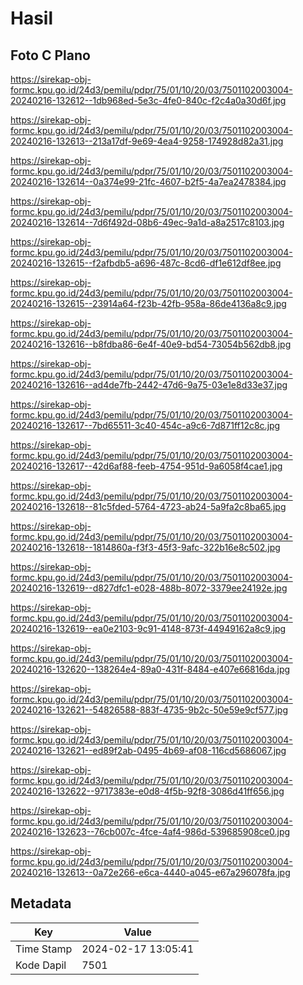 # Hasil

## Foto C Plano

https://sirekap-obj-formc.kpu.go.id/24d3/pemilu/pdpr/75/01/10/20/03/7501102003004-20240216-132612--1db968ed-5e3c-4fe0-840c-f2c4a0a30d6f.jpg

https://sirekap-obj-formc.kpu.go.id/24d3/pemilu/pdpr/75/01/10/20/03/7501102003004-20240216-132613--213a17df-9e69-4ea4-9258-174928d82a31.jpg

https://sirekap-obj-formc.kpu.go.id/24d3/pemilu/pdpr/75/01/10/20/03/7501102003004-20240216-132614--0a374e99-21fc-4607-b2f5-4a7ea2478384.jpg

https://sirekap-obj-formc.kpu.go.id/24d3/pemilu/pdpr/75/01/10/20/03/7501102003004-20240216-132614--7d6f492d-08b6-49ec-9a1d-a8a2517c8103.jpg

https://sirekap-obj-formc.kpu.go.id/24d3/pemilu/pdpr/75/01/10/20/03/7501102003004-20240216-132615--f2afbdb5-a696-487c-8cd6-df1e612df8ee.jpg

https://sirekap-obj-formc.kpu.go.id/24d3/pemilu/pdpr/75/01/10/20/03/7501102003004-20240216-132615--23914a64-f23b-42fb-958a-86de4136a8c9.jpg

https://sirekap-obj-formc.kpu.go.id/24d3/pemilu/pdpr/75/01/10/20/03/7501102003004-20240216-132616--b8fdba86-6e4f-40e9-bd54-73054b562db8.jpg

https://sirekap-obj-formc.kpu.go.id/24d3/pemilu/pdpr/75/01/10/20/03/7501102003004-20240216-132616--ad4de7fb-2442-47d6-9a75-03e1e8d33e37.jpg

https://sirekap-obj-formc.kpu.go.id/24d3/pemilu/pdpr/75/01/10/20/03/7501102003004-20240216-132617--7bd65511-3c40-454c-a9c6-7d871ff12c8c.jpg

https://sirekap-obj-formc.kpu.go.id/24d3/pemilu/pdpr/75/01/10/20/03/7501102003004-20240216-132617--42d6af88-feeb-4754-951d-9a6058f4cae1.jpg

https://sirekap-obj-formc.kpu.go.id/24d3/pemilu/pdpr/75/01/10/20/03/7501102003004-20240216-132618--81c5fded-5764-4723-ab24-5a9fa2c8ba65.jpg

https://sirekap-obj-formc.kpu.go.id/24d3/pemilu/pdpr/75/01/10/20/03/7501102003004-20240216-132618--1814860a-f3f3-45f3-9afc-322b16e8c502.jpg

https://sirekap-obj-formc.kpu.go.id/24d3/pemilu/pdpr/75/01/10/20/03/7501102003004-20240216-132619--d827dfc1-e028-488b-8072-3379ee24192e.jpg

https://sirekap-obj-formc.kpu.go.id/24d3/pemilu/pdpr/75/01/10/20/03/7501102003004-20240216-132619--ea0e2103-9c91-4148-873f-44949162a8c9.jpg

https://sirekap-obj-formc.kpu.go.id/24d3/pemilu/pdpr/75/01/10/20/03/7501102003004-20240216-132620--138264e4-89a0-431f-8484-e407e66816da.jpg

https://sirekap-obj-formc.kpu.go.id/24d3/pemilu/pdpr/75/01/10/20/03/7501102003004-20240216-132621--54826588-883f-4735-9b2c-50e59e9cf577.jpg

https://sirekap-obj-formc.kpu.go.id/24d3/pemilu/pdpr/75/01/10/20/03/7501102003004-20240216-132621--ed89f2ab-0495-4b69-af08-116cd5686067.jpg

https://sirekap-obj-formc.kpu.go.id/24d3/pemilu/pdpr/75/01/10/20/03/7501102003004-20240216-132622--9717383e-e0d8-4f5b-92f8-3086d41ff656.jpg

https://sirekap-obj-formc.kpu.go.id/24d3/pemilu/pdpr/75/01/10/20/03/7501102003004-20240216-132623--76cb007c-4fce-4af4-986d-539685908ce0.jpg

https://sirekap-obj-formc.kpu.go.id/24d3/pemilu/pdpr/75/01/10/20/03/7501102003004-20240216-132613--0a72e266-e6ca-4440-a045-e67a296078fa.jpg


## Metadata

| Key        | Value               |
| ---------- | ------------------- |
| Time Stamp | 2024-02-17 13:05:41 |
| Kode Dapil | 7501                |



